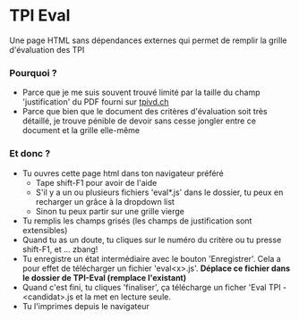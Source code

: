 # TPI Eval

Une page HTML sans dépendances externes qui permet de remplir la grille d'évaluation des TPI

### Pourquoi ?

- Parce que je me suis souvent trouvé limité par la taille du champ 'justification' du PDF fourni sur [tpivd.ch](https://www.tpivd.ch/index.php/documentation-tpi-cfc-ordo-2014/pour-entreprise-formatrice?start=4)
- Parce que bien que le document des critères d'évaluation soit très détaillé, je trouve pénible de devoir sans cesse jongler entre ce document et la grille elle-même

### Et donc ?

- Tu ouvres cette page html dans ton navigateur préféré
  - Tape shift-F1 pour avoir de l'aide
  - S'il y a un ou plusieurs fichiers 'eval*.js' dans le dossier, tu peux en recharger un grâce à la dropdown list
  - Sinon tu peux partir sur une grille vierge
- Tu remplis les champs grisés (les champs de justification sont extensibles)
- Quand tu as un doute, tu cliques sur le numéro du critère ou tu presse shift-F1, et ... zbang!
- Tu enregistre un état intermédiaire avec le bouton 'Enregistrer'. Cela a pour effet de télécharger un fichier 'eval\<x>.js'. **Déplace ce fichier dans le dossier de TPI-Eval (remplace l'existant)**
- Quand c'est fini, tu cliques 'finaliser', ça télécharge un ficher 'Eval TPI - \<candidat>.js et la met en lecture seule.
- Tu l'imprimes depuis le navigateur
